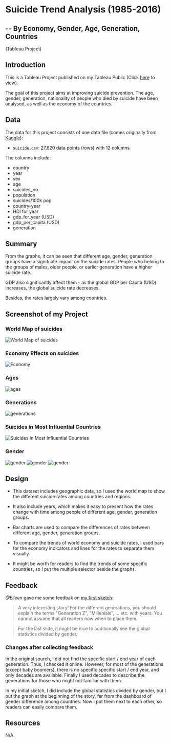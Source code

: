 # Suicide Trend Analysis (1985-2016)
## -- By  Economy, Gender, Age, Generation, Countries
(Tableau Project)


## Introduction
This is a Tableau Project published on my Tableau Public (Click [here](https://public.tableau.com/profile/linjing7424#!/vizhome/SuicideRateAnalysis2/1) to view).

The goal of this project aims at improving suicide prevention. The age, gender, generation, nationality of people who died by suicide have been analysed, as well as the economy of the countries.

## Data

The data for this project consists of one data file (comes originally from [Kaggle](https://www.kaggle.com/russellyates88/suicide-rates-overview-1985-to-2016)):

- `suicide.csv`: 27,820 data points (rows) with 12 columns

The columns include:

- country
- year
- sex
- age
- suicides_no
- population
- suicides/100k pop
- country-year
- HDI for year
- gdp_for_year (USD)
- gdp_per_capita (USD)
- generation

## Summary

From the graphs, it can be seen that different age, gender, generation groups have a signifcate impact on the suicide rates. People who belong to the groups of males, older people, or earlier generation have a higher suicide rate.

GDP also significantly affect them - as the global GDP per Capita (USD) increases, the global suicide rate decreases.

Besides, the rates largely vary among countries.

## Screenshot of my Project

### World Map of suicides
![World Map of suicides]()

### Economy Effects on suicides
![Economy]()

### Ages
![ages]()

### Generations
![generations]()

### Suicides in Most Influential Countries
![Suicides in Most Influential Countries]()

### Gender
![gender]()
![gender]()
![gender]()

## Design


- This dataset includes geographic data, so I used the world map to show the different suicide rates among countries and regions.

- It also include years, which makes it easy to present how the rates change with time among people of different age, gender, generation groups.

- Bar charts are used to compare the differences of rates between different age, gender, generation groups.

- To compare the trends of world economy and suicide rates, I used bars for the economy indicators and lines for the rates to separate them visually.

- It might be worth for readers to find the trends of some specific countries, so I put the multiple  selector beside the graphs.


## Feedback

*@Eileen* gave me some feedbak on [my first sketch](https://public.tableau.com/profile/linjing7424#!/vizhome/SuicideRateAnalysis/1):

> A very interesting story! For the different generations, you should explain the terms "Generation Z", "Millenials", ... etc. with years. You cannot assume that all readers now when to place them.

> For the last slide, it might be nice to additionally see the global statistics divided by gender.

### Changes after collecting feedback
In the original sourch, I did not find the specific start / end year of each generation. Thus, I checked it online. However, for most of the generations (except baby boomers), there is no specific specific start / end year, and only decades are available. Finally I used decades to describe the generations for those who might not familiar with them.

In my initial sketch, I did include the global statistics divided by gender, but I put the graph at the beginning of the story, far from the dashboard of gender difference among countries. Now I put them next to each other, so readers can easily compare them.


## Resources
N/A
